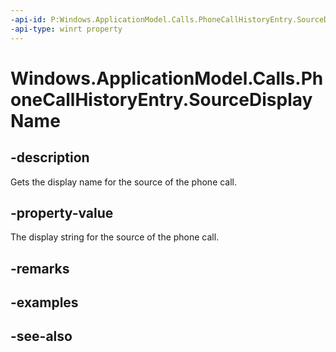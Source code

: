 ```yaml
---
-api-id: P:Windows.ApplicationModel.Calls.PhoneCallHistoryEntry.SourceDisplayName
-api-type: winrt property
---
```


<!-- Property syntax
public string SourceDisplayName { get; }
-->

# Windows.ApplicationModel.Calls.PhoneCallHistoryEntry.SourceDisplayName

## -description
Gets the display name for the source of the phone call.

## -property-value
The display string for the source of the phone call.

## -remarks

## -examples

## -see-also
